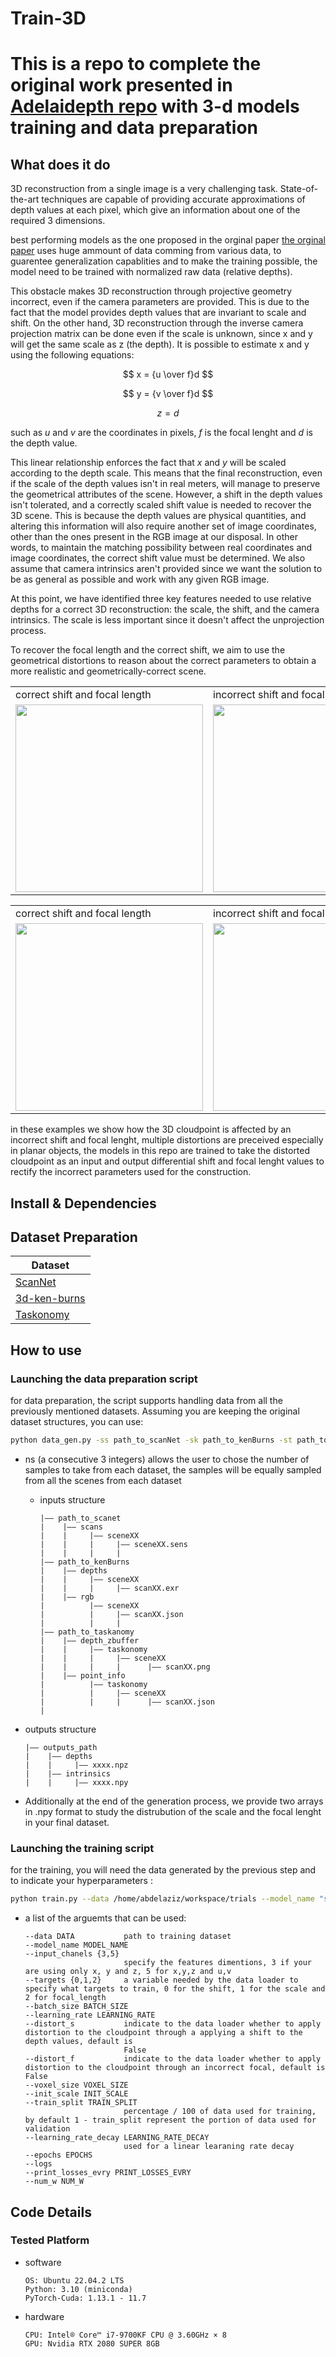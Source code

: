 # Train-3D

This is a repo to complete the original work presented in
[Adelaidepth repo](https://github.com/aim-uofa/AdelaiDepth/tree/main/LeReS) with 3-d models training and data preparation
===
## What does it do
3D reconstruction from a single image is a very challenging task. State-of-the-art techniques are capable of providing accurate approximations of depth values at each pixel, which give an information about one of the required 3 dimensions.

best performing models as the one proposed in the orginal paper [the orginal paper](https://arxiv.org/pdf/2208.13241.pdf) uses huge ammount of data comming from various data, to guarentee generalization capablities and to make the training possible, the model need to be trained with normalized raw data (relative depths).

This obstacle makes 3D reconstruction through projective geometry incorrect, even if the camera parameters are provided. This is due to the fact that the model provides depth values that are invariant to scale and shift. On the other hand, 3D reconstruction through the inverse camera projection matrix can be done even if the scale is unknown, since x and y will get the same scale as z (the depth). It is possible to estimate x and y using the following equations:

$$ x = {u  \over f}d $$ 


$$ y = {v  \over f}d $$ 


$$ z = d $$ 

such as $u$ and $v$ are the coordinates in pixels, $f$ is the focal lenght and $d$ is the depth value. 

This linear relationship enforces the fact that $x$ and $y$ will be scaled according to the depth scale. This means that the final reconstruction, even if the scale of the depth values isn't in real meters, will manage to preserve the geometrical attributes of the scene. However, a shift in the depth values isn't tolerated, and a correctly scaled shift value is needed to recover the 3D scene. This is because the depth values are physical quantities, and altering this information will also require another set of image coordinates, other than the ones present in the RGB image at our disposal. In other words, to maintain the matching possibility between real coordinates and image coordinates, the correct shift value must be determined. We also assume that camera intrinsics aren't provided since we want the solution to be as general as possible and work with any given RGB image.

At this point, we have identified three key features needed to use relative depths for a correct 3D reconstruction: the scale, the shift, and the camera intrinsics. The scale is less important since it doesn't affect the unprojection process.

To recover the focal length and the correct shift, we aim to use the geometrical distortions to reason about the correct parameters to obtain a more realistic and geometrically-correct scene.
<table>
  <tr>
    <td>correct shift and focal length</td>
     <td>incorrect shift and focal length</td>
  </tr>
  <tr>
    <td><img src="images/correct.gif" height=300></td>
    <td><img src="images/incorrect.gif" height=300></td>
  </tr>
 </table>   

 <table>
  <tr>
    <td>correct shift and focal length</td>
     <td>incorrect shift and focal length</td>
  </tr>
  <tr>
    <td><img src="images/correct1.gif" height=300></td>
    <td><img src="images/incorrect1.gif" height=300></td>
  </tr>
 </table>   

in these examples we show how the 3D cloudpoint is affected by an incorrect shift and focal lenght, multiple distortions are preceived especially in planar objects, the models in this repo are trained to take the distorted cloudpoint as an input and output differential shift and focal lenght values to rectify the incorrect parameters used for the construction. 
## Install & Dependencies

## Dataset Preparation
| Dataset |
| ---     |
| [ScanNet](http://www.scan-net.org/) |
| [3d-ken-burns](https://github.com/sniklaus/3d-ken-burns)|
| [Taskonomy](http://taskonomy.stanford.edu/)| |

## How to use
### Launching the data preparation script
for data preparation, the script supports handling data from all the previously mentioned datasets. Assuming you are keeping the original dataset structures, you can use:
  ```bash
  python data_gen.py -ss path_to_scanNet -sk path_to_kenBurns -st path_to taskanomy -ns smaples_from_scanNet,smaples_from_kenBurns,smaples_from_taskonomy --out outputs_path
  ```
  - ns (a consecutive 3 integers) allows the user to chose the number of samples to take from each dataset, the samples will be equally sampled from all the scenes from each dataset

    - inputs structure

      ```
      |—— path_to_scanet
      |    |—— scans
      |    |     |—— sceneXX
      |    |     |     |—— sceneXX.sens
      |    |     |     |
      |—— path_to_kenBurns
      |    |—— depths
      |    |     |—— sceneXX
      |    |     |     |—— scanXX.exr
      |    |—— rgb
      |          |—— sceneXX
      |          |     |—— scanXX.json
      |          |     |
      |—— path_to_taskanomy
      |    |—— depth_zbuffer
      |    |     |—— taskonomy
      |    |     |     |—— sceneXX
      |    |     |     |      |—— scanXX.png
      |    |—— point_info
      |          |—— taskonomy
      |          |     |—— sceneXX
      |          |     |      |—— scanXX.json
      |
      ```
   - outputs structure
      ```
      |—— outputs_path
      |    |—— depths
      |    |     |—— xxxx.npz
      |    |—— intrinsics
      |    |     |—— xxxx.npy
      ```
-  Additionally at the end of the generation process, we provide two arrays in .npy format to study the distrubution of the scale and the focal lenght in your final dataset.

### Launching the training script

for the training, you will need the data generated by the previous step and to indicate your hyperparameters :
  ```bash
  python train.py --data /home/abdelaziz/workspace/trials --model_name "scale_model_uv" --input_chanels 5 --targets 1 --batch_size 20 --learning_rate 0.01 --voxel_size 0.005 --train_split 0.9 --learning_rate_decay 0.5 --epochs 5 --print_losses_evry 150 --num_w 8 --logs
  ```
  - a list of the arguemts that can be used:
    ```
    --data DATA           path to training dataset
    --model_name MODEL_NAME
    --input_chanels {3,5}
                          specify the features dimentions, 3 if your are using only x, y and z, 5 for x,y,z and u,v
    --targets {0,1,2}     a variable needed by the data loader to specify what targets to train, 0 for the shift, 1 for the scale and 2 for focal_length
    --batch_size BATCH_SIZE
    --learning_rate LEARNING_RATE
    --distort_s           indicate to the data loader whether to apply distortion to the cloudpoint through a applying a shift to the depth values, default is
                          False
    --distort_f           indicate to the data loader whether to apply distortion to the cloudpoint through an incorrect focal, default is False
    --voxel_size VOXEL_SIZE
    --init_scale INIT_SCALE
    --train_split TRAIN_SPLIT
                          percentage / 100 of data used for training, by default 1 - train_split represent the portion of data used for validation
    --learning_rate_decay LEARNING_RATE_DECAY
                          used for a linear learaning rate decay
    --epochs EPOCHS
    --logs
    --print_losses_evry PRINT_LOSSES_EVRY
    --num_w NUM_W
    ```

## Code Details
### Tested Platform
- software
  ```
  OS: Ubuntu 22.04.2 LTS
  Python: 3.10 (miniconda)
  PyTorch-Cuda: 1.13.1 - 11.7
  ```
- hardware
  ```
  CPU: Intel® Core™ i7-9700KF CPU @ 3.60GHz × 8
  GPU: Nvidia RTX 2080 SUPER 8GB
  ```

